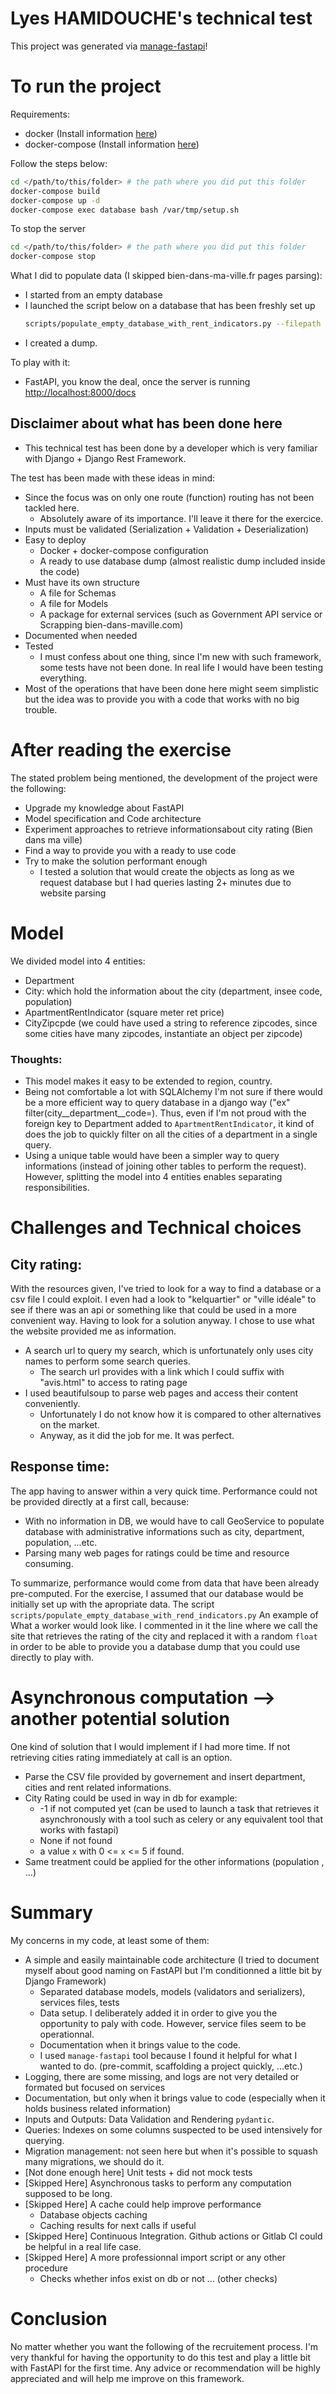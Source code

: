 # Lyes HAMIDOUCHE's technical test

This project was generated via [manage-fastapi](https://ycd.github.io/manage-fastapi/)!


# To run the project
Requirements:
 - docker (Install information [here](https://docs.docker.com/get-docker/))
 - docker-compose (Install information [here](https://docs.docker.com/compose/install/))

Follow the steps below:

```bash
cd </path/to/this/folder> # the path where you did put this folder
docker-compose build
docker-compose up -d
docker-compose exec database bash /var/tmp/setup.sh
```
To stop the server
```bash
cd </path/to/this/folder> # the path where you did put this folder
docker-compose stop
```

What I did to populate data (I skipped bien-dans-ma-ville.fr pages parsing):
- I started from an empty database
- I launched the script below on a database that has been freshly set up
  ```bash
  scripts/populate_empty_database_with_rent_indicators.py --filepath initdata/indicateurs-loyers-appartements.csv --encoding iso-8859-1
  ```
- I created a dump.

To play with it:
- FastAPI, you know the deal, once the server is running [http://localhost:8000/docs](http://localhost:8000/docs)

## Disclaimer about what has been done here


- This technical test has been done by a developer which is very familiar with Django + Django Rest Framework.

The test has been made with these ideas in mind:

- Since the focus was on only one route (function) routing has not been tackled here.
  - Absolutely aware of its importance. I'll leave it there for the exercice.
- Inputs must be validated (Serialization + Validation + Deserialization)
- Easy to deploy
  - Docker + docker-compose configuration
  - A ready to use database dump (almost realistic dump included inside the code)
- Must have its own structure
  - A file for Schemas
  - A file for Models
  - A package for external services (such as Government API service or Scrapping bien-dans-maville.com)
- Documented when needed
- Tested
  - I must confess about one thing, since I'm new with such framework, some tests have not been done. In real life I would have been testing everything.
- Most of the operations that have been done here might seem simplistic but the idea was to provide you with a code that works with no big trouble.


# After reading the exercise

The stated problem being mentioned, the development of the project were the following:
 - Upgrade my knowledge about FastAPI
 - Model specification  and Code architecture
 - Experiment approaches to retrieve informationsabout city rating (Bien dans ma ville)
 - Find a way to provide you with a ready to use code
 - Try to make the solution performant enough
   - I tested a solution that would create the objects as long as we request database but I had queries lasting 2+ minutes due to website parsing

# Model

We divided model into 4 entities:
- Department
- City: which hold the information about the city (department, insee code, population)
- ApartmentRentIndicator (square meter ret price)
- CityZipcpde (we could have used a string to reference zipcodes, since some cities have many zipcodes, instantiate an object per zipcode)

### Thoughts:

- This model makes it easy to be extended to region, country.
- Being not comfortable a lot with SQLAlchemy I'm not sure if there would be a more
  efficient way to query database in a django way ("ex" filter(city__department__code=). Thus, even
  if I'm not proud with the foreign key to Department added to `ApartmentRentIndicator`, it kind of does the job to quickly
  filter on all the cities of a department in a single query.
- Using a unique table would have been a simpler way to query informations (instead of joining other tables to perform the request).
However, splitting the model into 4 entities enables separating responsibilities.
# Challenges and Technical choices
## City rating:
With the resources given, I've tried to look for a way to find a database or a csv file I could exploit.
I even had a look to "kelquartier" or "ville idéale" to see if there was an api or something like that could
be used in a more convenient way. Having to look for a solution anyway. I chose to use what the website provided me as information.
- A search url to query my search, which is unfortunately only uses city names to perform some search queries.
  - The search url provides with a link which I could suffix with "avis.html" to access to rating page
- I used beautifulsoup to parse web pages and access their content conveniently.
  - Unfortunately I do not know how it is compared to other alternatives on the market.
  - Anyway, as it did the job for me. It was perfect.


## Response time:
The app having to answer within a very quick time. Performance could not be
provided directly at a first call, because:
- With no information in DB, we would have to call GeoService to populate database with administrative informations
  such as city, department, population, ...etc.
- Parsing many web pages for ratings could be time and resource consuming.

To summarize, performance would come from data that have been already pre-computed.
For the exercise, I assumed that our database would be initially set up with
the apropriate data. The script `scripts/populate_empty_database_with_rend_indicators.py`
An example of What a worker would look like. I commented in it the
line where we call the site that retrieves the rating of the city and replaced it with a random
`float` in order to be able to provide you a database dump that you could use directly to play with.

# Asynchronous computation --> another potential solution
One kind of solution that I would implement if I had more time. If not retrieving cities rating immediately at call
is an option.
- Parse the CSV file provided by governement and insert department, cities and rent related informations.
- City Rating could be used in way in db for example:
  - -1 if not computed yet (can be used to launch a task that retrieves it asynchronously with a tool such as celery or any equivalent tool that works with fastapi)
  - None if not found
  - a value `x` with 0 <= `x` <= 5 if found.
- Same treatment could be applied for the other informations (population , ...)


# Summary

My concerns in my code, at least some of them:
- A simple and easily maintainable code architecture (I tried to document myself about good naming on FastAPI but I'm conditionned a little bit by Django Framework)
  - Separated database models, models (validators and serializers), services files, tests
  - Data setup. I deliberately added it in order to give you the opportunity to paly with code. However, service files seem to be operationnal.
  - Documentation when it brings value to the code.
  - I used `manage-fastapi` tool because I found it helpful for what I wanted to do. (pre-commit, scaffolding a project quickly, ...etc.)
- Logging, there are some missing, and logs are not very detailed or formated but focused on services
- Documentation, but only when it brings value to code (especially when it holds business related information)
- Inputs and Outputs: Data Validation and Rendering `pydantic`.
- Queries: Indexes on some columns suspected to be used intensively for querying.
- Migration management: not seen here but when it's possible to squash many migrations, we should do it.
- [Not done enough here] Unit tests + did not mock tests
- [Skipped Here] Asynchronous tasks to perform any computation supposed to be long.
- [Skipped Here] A cache could help improve performance
  - Database objects caching
  - Caching results for next calls if useful
- [Skipped Here] Continuous Integration. Github actions or Gitlab CI could be helpful in a real life case.
- [Skipped Here] A more professionnal import script or any other procedure
  - Checks whether infos exist on db or not ... (other checks)

# Conclusion
No matter whether you want the following of the recruitement process. I'm very thankful for having the opportunity to do this test
and play a little bit with FastAPI for the first time. Any advice or recommendation will be highly appreciated and will help me improve on this framework.

